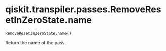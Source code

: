 # qiskit.transpiler.passes.RemoveResetInZeroState.name

`RemoveResetInZeroState.name()`

Return the name of the pass.
